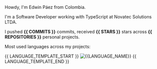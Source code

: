 Howdy, I'm Edwin Páez from Colombia.

I'm a Software Developer working with TypeScript at Novatec Solutions LTDA.

I pushed **{{ COMMITS }}** commits, received **{{ STARS }}** stars across **{{ REPOSITORIES }}** personal projects.

Most used languages across my projects:

{{ LANGUAGE_TEMPLATE_START }}
![{{LANGUAGE_NAME}}](https://img.shields.io/static/v1?style=flat-square&label=%E2%A0%80&color=555&labelColor={{LANGUAGE_COLOR:uri}}&message={{LANGUAGE_NAME:uri}}%EF%B8%B1{{LANGUAGE_PERCENT:uri}}%25)
{{ LANGUAGE_TEMPLATE_END }}
